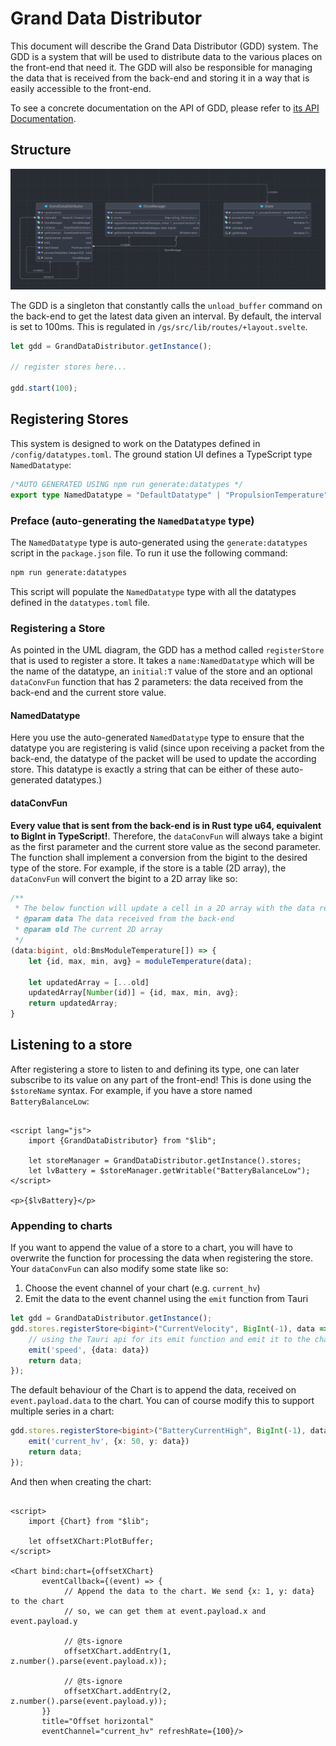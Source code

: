 # Grand Data Distributor

This document will describe the Grand Data Distributor (GDD) system. The GDD is a system that will be used to distribute
data to the various places on the front-end that need it. The GDD will also be responsible for managing the data that is
received from the back-end and storing it in a way that is easily accessible to the front-end.

To see a concrete documentation on the API of GDD, please refer to [its  API Documentation](./api/apiGDD.md).

## Structure

![UML Diagram of GDD](gddUml.png)

The GDD is a singleton that constantly calls the `unload_buffer` command on the back-end to get the latest data given an 
interval. By default, the interval is set to 100ms. This is regulated in `/gs/src/lib/routes/+layout.svelte`.

```typescript
let gdd = GrandDataDistributor.getInstance();

// register stores here...

gdd.start(100);
```

## Registering Stores

This system is designed to work on the Datatypes defined in `/config/datatypes.toml`. The ground station UI defines a 
TypeScript type `NamedDatatype`:

```typescript
/*AUTO GENERATED USING npm run generate:datatypes */
export type NamedDatatype = "DefaultDatatype" | "PropulsionTemperature" | "LevitationTemperature" //...;
```

### Preface (auto-generating the `NamedDatatype` type)

The `NamedDatatype` type is auto-generated using the `generate:datatypes` script in the `package.json` file. To run it
use the following command:

```bash
npm run generate:datatypes
```

This script will populate the `NamedDatatype` type with all the datatypes defined in the `datatypes.toml` file.

### Registering a Store

As pointed in the UML diagram, the GDD has a method called `registerStore` that is used to register a store. It takes a
`name:NamedDatatype` which will be the name of the datatype, an `initial:T` value of the store and an optional 
`dataConvFun` function that has 2 parameters: the data received from the back-end and the current store value.

#### NamedDatatype
Here you use the auto-generated `NamedDatatype` type to ensure that the datatype you are registering is valid (since upon 
receiving a packet from the back-end, the datatype of the packet will be used to update the according store. This datatype 
is exactly a string that can be either of these auto-generated
datatypes.)

#### dataConvFun

**Every value that is sent from the back-end is in Rust type u64, equivalent to BigInt in TypeScript!**. Therefore, the
`dataConvFun` will always take a bigint as the first parameter and the current store value as the second parameter. The
function shall implement a conversion from the bigint to the desired type of the store. For example, if the store is a
table (2D array), the `dataConvFun` will convert the bigint to a 2D array like so:

```typescript
/**
 * The below function will update a cell in a 2D array with the data received from the back-end.
 * @param data The data received from the back-end
 * @param old The current 2D array
 */
(data:bigint, old:BmsModuleTemperature[]) => {
    let {id, max, min, avg} = moduleTemperature(data);

    let updatedArray = [...old]
    updatedArray[Number(id)] = {id, max, min, avg};
    return updatedArray;
}
```

## Listening to a store

After registering a store to listen to and defining its type, one can later subscribe to its value on any part of the 
front-end! This is done using the `$storeName` syntax. For example, if you have a store named `BatteryBalanceLow`:

```sveltehtml

<script lang="js">
    import {GrandDataDistributor} from "$lib";

    let storeManager = GrandDataDistributor.getInstance().stores;
    let lvBattery = $storeManager.getWritable("BatteryBalanceLow");
</script>

<p>{$lvBattery}</p>
```

### Appending to charts

If you want to append the value of a store to a chart, you will have to overwrite the function for processing the data
when registering the store. Your `dataConvFun` can also modify some state like so:

1. Choose the event channel of your chart (e.g. `current_hv`)
2. Emit the data to the event channel using the `emit` function from Tauri

```typescript
let gdd = GrandDataDistributor.getInstance();
gdd.stores.registerStore<bigint>("CurrentVelocity", BigInt(-1), data => {
    // using the Tauri api for its emit function and emit it to the chart over the event channel
    emit('speed', {data: data})
    return data;
});
```

The default behaviour of the Chart is to append the data, received on `event.payload.data` to the chart. You can of 
course modify this to support multiple series in a chart:

```typescript
gdd.stores.registerStore<bigint>("BatteryCurrentHigh", BigInt(-1), data => {
    emit('current_hv', {x: 50, y: data})
    return data;
});
```

And then when creating the chart:

```sveltehtml

<script>
    import {Chart} from "$lib";
    
    let offsetXChart:PlotBuffer;
</script>

<Chart bind:chart={offsetXChart}
       eventCallback={(event) => {
            // Append the data to the chart. We send {x: 1, y: data} to the chart
            // so, we can get them at event.payload.x and event.payload.y 
            
            // @ts-ignore
            offsetXChart.addEntry(1, z.number().parse(event.payload.x));
    
            // @ts-ignore
            offsetXChart.addEntry(2, z.number().parse(event.payload.y));
       }}
       title="Offset horizontal"
       eventChannel="current_hv" refreshRate={100}/>
```
